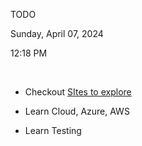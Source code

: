 TODO

Sunday, April 07, 2024

12:18 PM

 

- Checkout [SItes to explore](https://solitontech.sharepoint.com/sites/Ventures/_layouts/15/Doc.aspx?sourcedoc=%7b8eb86ba3-5801-46e4-828b-160918bf1bc0%7d&action=edit&wd=target%28Discussions.one%7C0cf28985-aa3d-48fa-a08e-8bdaf9a54698%2FResources%7C1ce424e5-d27d-42d5-8fa6-355eae228962%2F%29&wdorigin=NavigationUrl)

- Learn Cloud, Azure, AWS

- Learn Testing


